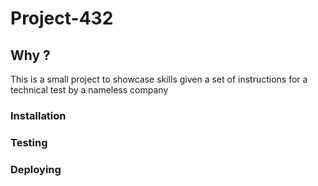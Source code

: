 Project-432
===========

## Why ?

This is a small project to showcase skills given a set of instructions for a technical test by a nameless company

### Installation

### Testing

### Deploying
